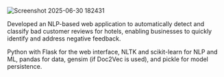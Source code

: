 ![Screenshot 2025-06-30 182431](https://github.com/user-attachments/assets/7fdd3fc1-d851-42d5-87d6-1450bafa5988)


Developed an NLP-based web application to automatically detect and classify bad customer reviews
for hotels, enabling businesses to quickly identify and address negative feedback.

Python with Flask for the web interface, NLTK and scikit-learn for NLP and ML, pandas for data,
gensim (if Doc2Vec is used), and pickle for model persistence.
